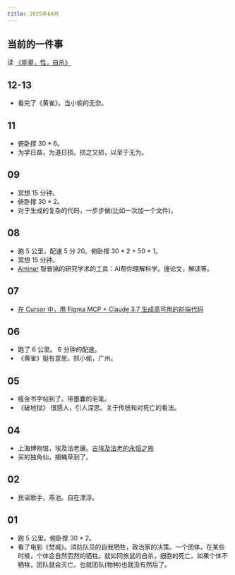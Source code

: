 ```yaml
---
title: 2025年04月
---
```


## 当前的一件事
读 [《能量，性，自杀》](../../../text/p/power-sex-suicide.md)

## 12-13
*  看完了《黄雀》。当小偷的无奈。

## 11
* 俯卧撑 30 * 6。
* 为学日益，为道日损。损之又损，以至于无为。

## 09
* 冥想 15 分钟。
* 俯卧撑 30 * 2。
* 对于生成的复杂的代码，一步步做(比如一次加一个文件)。

## 08
* 跑 5 公里，配速 5 分 20。俯卧撑 30 * 2 + 50 * 1。
* 冥想 15 分钟。
* [Aminer](https://www.aminer.cn/) 智普搞的研究学术的工具：AI帮你理解科学。搜论文，解读等。

## 07
* [在 Cursor 中，用 Figma MCP + Claude 3.7 生成高可用的前端代码](../../../text/l/llm-gen-code.md#在-cursor-中用-figma-mcp--claude-37-生成高可用的前端代码)

## 06
* 跑了 6 公里。 6 分钟的配速。
* 《黄雀》挺有意思。抓小偷，广州。

## 05
* 瘦金书字帖到了。带墨囊的毛笔。
* 《破地狱》 很感人，引人深思。关于传统和对死亡的看法。

## 04
* 上海博物馆，埃及法老展。[古埃及法老的永恒之旅](../../../text/a/ancient-egyptian-pharaoh.md)
* 买的独角仙，捕蝇草到了。

## 02
* 民谣歌手，燕池。自在漂浮。

## 01
* 跑 5 公里。俯卧撑 30 * 2。
* 看了电影《焚城》。消防队员的自我牺牲，政治家的决策。一个团体，在某些时候，个体会自然而然的牺牲。就如同旅鼠的自杀，细胞的死亡。如果个体不牺牲，团队就会灭亡。也就团队(物种)也就没有然后了。